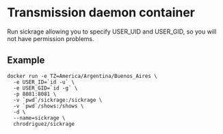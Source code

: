 # Transmission daemon container

Run sickrage allowing you to specify USER_UID and USER_GID, so you
will not have permission problems.

## Example

```
docker run -e TZ=America/Argentina/Buenos_Aires \
  -e USER_ID=`id -u` \
  -e USER_GID=`id -g` \
  -p 8081:8081 \
  -v `pwd`/sickrage:/sickrage \
  -v `pwd`/shows:/shows \
  -d \
  --name=sickrage \
  chrodriguez/sickrage

```

